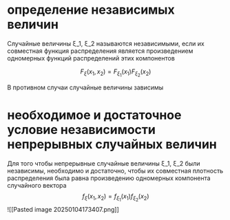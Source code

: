 # определение независимых величин
Случайные величины ξ_1, ξ_2 называются независимыми, если их совместная функция распределения является произведением одномерных функций распределений этих компонентов

$$
F_{\xi}(x_1,x_2) = F_{\xi_1}(x_1)F_{\xi_2}(x_2)
$$

В противном случаи случайные величины зависимы 

# необходимое и достаточное условие независимости непрерывных случайных величин 

Для того чтобы непрерывные случайные величины ξ_1, ξ_2 были независимы, необходимо и достаточно, чтобы их совместная плотность распределения была равна произведению одномерных компонента случайного вектора  
$$
f_{\xi}(x_1,x_2) = f_{\xi_1}(x_1)f_{\xi_2}(x_2)
$$
![[Pasted image 20250104173407.png]]